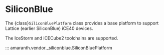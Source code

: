 # SiliconBlue

The {class}`SiliconBluePlatform` class provides a base platform to support Lattice (earlier SiliconBlue) iCE40 devices.

The IceStorm and iCECube2 toolchains are supported.

::: amaranth.vendor._siliconblue.SiliconBluePlatform
